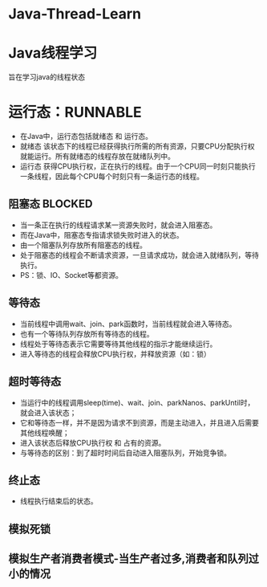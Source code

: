 # Java-Thread-Learn
# Java线程学习
旨在学习java的线程状态 

# 运行态：RUNNABLE
* 在Java中，运行态包括就绪态 和 运行态。
* 就绪态  该状态下的线程已经获得执行所需的所有资源，只要CPU分配执行权就能运行。所有就绪态的线程存放在就绪队列中。
* 运行态  获得CPU执行权，正在执行的线程。由于一个CPU同一时刻只能执行一条线程，因此每个CPU每个时刻只有一条运行态的线程。
## 阻塞态 BLOCKED
* 当一条正在执行的线程请求某一资源失败时，就会进入阻塞态。
* 而在Java中，阻塞态专指请求锁失败时进入的状态。
* 由一个阻塞队列存放所有阻塞态的线程。
* 处于阻塞态的线程会不断请求资源，一旦请求成功，就会进入就绪队列，等待执行。
* PS：锁、IO、Socket等都资源。
## 等待态
* 当前线程中调用wait、join、park函数时，当前线程就会进入等待态。
* 也有一个等待队列存放所有等待态的线程。
* 线程处于等待态表示它需要等待其他线程的指示才能继续运行。
* 进入等待态的线程会释放CPU执行权，并释放资源（如：锁）
## 超时等待态
* 当运行中的线程调用sleep(time)、wait、join、parkNanos、parkUntil时，就会进入该状态；
* 它和等待态一样，并不是因为请求不到资源，而是主动进入，并且进入后需要其他线程唤醒；
* 进入该状态后释放CPU执行权 和 占有的资源。
* 与等待态的区别：到了超时时间后自动进入阻塞队列，开始竞争锁。
## 终止态
* 线程执行结束后的状态。

## 模拟死锁

## 模拟生产者消费者模式-当生产者过多,消费者和队列过小的情况
